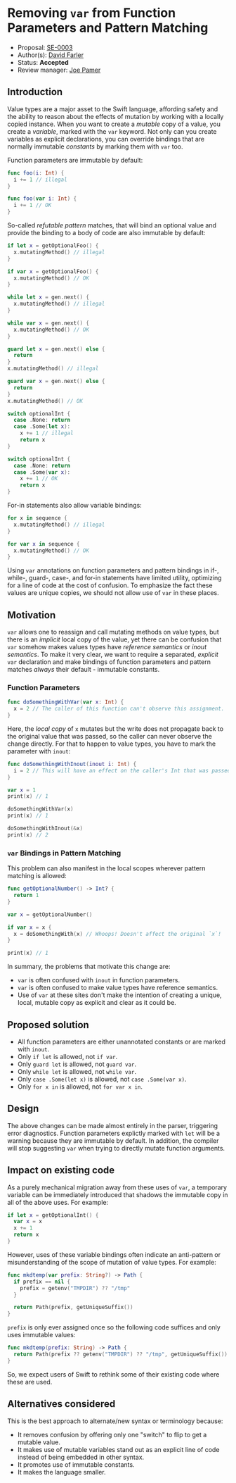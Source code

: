 # Removing `var` from Function Parameters and Pattern Matching

* Proposal: [SE-0003](https://github.com/apple/swift-evolution/blob/master/proposals/0003-remove-var-patterns-and-parameters.md)
* Author(s): [David Farler](https://github.com/bitjammer)
* Status: **Accepted**
* Review manager: [Joe Pamer](https://github.com/jopamer)

## Introduction

Value types are a major asset to the Swift language, affording safety and the
ability to reason about the effects of mutation by working with a locally copied
instance. When you want to create a *mutable* copy of a value, you create a
*variable*, marked with the `var` keyword. Not only can you create variables as
explicit declarations, you can override bindings that are normally immutable
*constants* by marking them with `var` too.

Function parameters are immutable by default:

```swift
func foo(i: Int) {
  i += 1 // illegal
}

func foo(var i: Int) {
  i += 1 // OK
}
```

So-called *refutable pattern* matches, that will bind an optional value and
provide the binding to a body of code are also immutable by default:

```swift
if let x = getOptionalFoo() {
  x.mutatingMethod() // illegal
}

if var x = getOptionalFoo() {
  x.mutatingMethod() // OK
}
```

```swift
while let x = gen.next() {
  x.mutatingMethod() // illegal
}

while var x = gen.next() {
  x.mutatingMethod() // OK
}
```

```swift
guard let x = gen.next() else {
  return
}
x.mutatingMethod() // illegal

guard var x = gen.next() else {
  return
}
x.mutatingMethod() // OK
```

```swift
switch optionalInt {
  case .None: return
  case .Some(let x):
    x += 1 // illegal
    return x
}

switch optionalInt {
  case .None: return
  case .Some(var x):
    x += 1 // OK
    return x
}
```

For-in statements also allow variable bindings:

```swift
for x in sequence {
  x.mutatingMethod() // illegal
}

for var x in sequence {
  x.mutatingMethod() // OK
}
```

Using `var` annotations on function parameters and pattern bindings in if-,
while-, guard-, case-, and for-in statements have limited utility, optimizing
for a line of code at the cost of confusion. To emphasize the fact these values
are unique copies, we should not allow use of `var` in these places.

## Motivation

`var` allows one to reassign and call mutating methods on value types, but there
is an *implicit* local copy of the value, yet there can be confusion that `var`
somehow makes values types have *reference semantics* or *inout semantics*. To
make it very clear, we want to require a separated, *explicit* `var` declaration
and make bindings of function parameters and pattern matches *always* their
default - immutable constants.

### Function Parameters

```swift
func doSomethingWithVar(var x: Int) {
  x = 2 // The caller of this function can't observe this assignment.
}
```

Here, the *local copy* of `x` mutates but the write does not propagate back to
the original value that was passed, so the caller can never observe the change
directly.  For that to happen to value types, you have to mark the parameter
with `inout`:

```swift
func doSomethingWithInout(inout i: Int) {
  i = 2 // This will have an effect on the caller's Int that was passed.
}

var x = 1
print(x) // 1

doSomethingWithVar(x)
print(x) // 1

doSomethingWithInout(&x)
print(x) // 2
```

### `var` Bindings in Pattern Matching

This problem can also manifest in the local scopes wherever pattern matching is
allowed:

```swift
func getOptionalNumber() -> Int? {
  return 1
}

var x = getOptionalNumber()

if var x = x {
  x = doSomethingWith(x) // Whoops! Doesn't affect the original `x`!
}

print(x) // 1
```

In summary, the problems that motivate this change are:

- `var` is often confused with `inout` in function parameters.
- `var` is often confused to make value types have reference semantics.
- Use of `var` at these sites don't make the intention of creating a unique,
  local, mutable copy as explicit and clear as it could be.

## Proposed solution

- All function parameters are either unannotated constants or are marked with `inout`.
- Only `if let` is allowed, not `if var`.
- Only `guard let` is allowed, not `guard var`.
- Only `while let` is allowed, not `while var`.
- Only `case .Some(let x)` is allowed, not `case .Some(var x)`.
- Only `for x in` is allowed, not `for var x in`.

## Design

The above changes can be made almost entirely in the parser, triggering error
diagnostics.  Function parameters explictly marked with `let` will be a warning
because they are immutable by default. In addition, the compiler will stop
suggesting `var` when trying to directly mutate function arguments.

## Impact on existing code

As a purely mechanical migration away from these uses of `var`, a temporary
variable can be immediately introduced that shadows the immutable copy in all of
the above uses. For example:

```swift
if let x = getOptionalInt() {
  var x = x
  x += 1
  return x
}
```

However, uses of these variable bindings often indicate an anti-pattern or
misunderstanding of the scope of mutation of value types. For example:

```swift
func mkdtemp(var prefix: String?) -> Path {
  if prefix == nil {
    prefix = getenv("TMPDIR") ?? "/tmp"
  }

  return Path(prefix, getUniqueSuffix())
}
```

`prefix` is only ever assigned once so the following code suffices and
only uses immutable values:

```swift
func mkdtemp(prefix: String) -> Path {
  return Path(prefix ?? getenv("TMPDIR") ?? "/tmp", getUniqueSuffix())
}
```

So, we expect users of Swift to rethink some of their existing code where these
are used.

## Alternatives considered

This is the best approach to alternate/new syntax or terminology because:

- It removes confusion by offering only one "switch" to flip to get a mutable
  value.
- It makes use of mutable variables stand out as an explicit line of code
  instead of being embedded in other syntax.
- It promotes use of immutable constants.
- It makes the language smaller.

